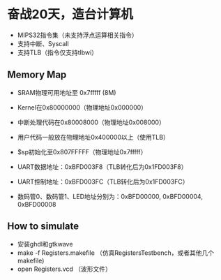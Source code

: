 
# 奋战20天，造台计算机

- MIPS32指令集（未支持浮点运算相关指令）
- 支持中断、Syscall
- 支持TLB（指令仅支持tlbwi）

## Memory Map

- SRAM物理可用地址至 0x7fffff (8M)
- Kernel在0x80000000（物理地址0x000000）
- 中断处理代码在0x80008000（物理地址0x008000）
- 用户代码一般放在物理地址0x400000以上（使用TLB）
- $sp初始化至0x807FFFFF（物理地址0x7fffff）

- UART数据地址：0xBFD003F8（TLB转化后为0x1FD003F8）
- UART控制地址：0xBFD003FC（TLB转化后为0x1FD003FC）
- 数码管0、数码管1、LED地址分别为：0xBFD00000, 0xBFD00004, 0xBFD00008

## How to simulate

- 安装ghdl和gtkwave
- make -f Registers.makefile （仿真RegistersTestbench，或者其他几个makefile)
- open Registers.vcd （波形文件）